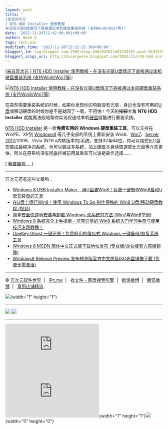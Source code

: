 ```yaml
--- 
layout: post 
title: "
[来自异次元
] NT6 HDD Installer 使用教程 -
在没有光驱U盘情况下直接通过本机硬盘重装系统 (支持Win8/Win7等)" 
date: '2012-11-29T12:42:00.001+08:00' 
author: Wenh Q
tags: tech.win
modified\_time: '2013-11-30T12:22:25.388+08:00' 
blogger\_id: tag:blogger.com,1999:blog-4961947611491238191.post-6197425801996136741
blogger\_orig\_url: http://binaryware.blogspot.com/2012/11/nt6-hdd-installer-u-win8win7.html
--- 
```

[
[来自异次元
] NT6 HDD Installer 使用教程 -
在没有光驱U盘情况下直接通过本机硬盘重装系统
(支持Win8/Win7等)](http://iplaysoft.feedsportal.com/c/34213/f/621334/s/25fead1a/l/0L0Siplaysoft0N0Cnt60Ehdd0Einstaller0Bhtml/story01.htm):

<div>

[![NT6 HDD Installer 使用教程 -
在没有光驱U盘情况下直接通过本机硬盘重装系统
(支持Win8/Win7等)](http://img.iplaysoft.com/wp-content/uploads/2012/NT6-HDD-Installer---U_10313/nt6-hdd-installer.jpg)](http://www.iplaysoft.com/nt6-hdd-installer.html)

</div>

<div>



在突然需要重装系统的时候，如果你发现你的电脑没有光驱，身边也没有可用的[U盘](http://www.iplaysoft.com/tag/u%E7%9B%98)或移动硬盘的时候你是不是就囧了～嗯，不用怕！今天的~~猪脚~~主角
**NT6 HDD Installer**
就能魔法般地帮你实现仅通过本机[硬盘](http://www.iplaysoft.com/tag/%E7%A1%AC%E7%9B%98)就能进行重装系统。

[NT6 HDD Installer](http://www.iplaysoft.com/nt6-hdd-installer.html)
是一款**免费实用的 Windows 硬盘重装工具**，可以支持在WinPE、XP到
[Windows8](http://www.iplaysoft.com/windows8-msdn-iso.html)
等几乎全部的系统上重新安装
Win8、[Win7](http://www.iplaysoft.com/windows7-with-sp1-msdn-iso.html)、[Server
2012](http://www.iplaysoft.com/windows-server-2012.html)/2008、Vista
(NT6.x内核版本的)系统，支持32与64位，你可以格式化C盘安装成最纯净的[系统](http://www.iplaysoft.com/tag/%E7%B3%BB%E7%BB%9F)，也可以装成多系统，加上硬盘本身读取速度比光盘等介质更快，所以在原系统没有彻底挂掉前用其重装可以说是最佳选择……



[
[ 我要围观.... 
]](http://www.iplaysoft.com/nt6-hdd-installer.html)

</div>

------------------------------------------------------------------------

<div>



异次元还有这些文章哟：

-   [Windows 8 USB Installer Maker -
    用U盘装Win8！免费一键制作Win8启动U盘安装盘的工具](http://www.iplaysoft.com/windows8-usb-installer-maker.html)
-   [在U盘上运行Win8！使用 Windows To Go 制作便携的 Win8
    U盘/移动硬盘教程 (视频)](http://www.iplaysoft.com/windows-to-go-tutorial.html)
-   [简单安全快速地安装与卸载 Windows
    双系统的方法 (Win7与Win8举例)](http://www.iplaysoft.com/easy-and-safe-way-to-install-multi-windows.html)
-   [Windows 8 系统完全上手指南 - 非常详尽的 Win8
    系统入门学习手册与使用技巧专题教程！](http://www.iplaysoft.com/windows8-guide.html)
-   [OneKey Ghost 一键还原！免费好用的傻瓜式 Windows
    一键备份/恢复系统工具](http://www.iplaysoft.com/yjhy.html)
-   [Windows 8 MSDN
    简体中文正式版下载地址发布 (专业版/企业版官方原版镜像)](http://www.iplaysoft.com/windows8-msdn-iso.html)
-   [Windows8 Release Preview
    发布预览版官方中文原版ISO光盘镜像下载 (免费无需激活)](http://www.iplaysoft.com/windows8-release-preview.html)

</div>

------------------------------------------------------------------------

© [异次元软件世界](http://www.iplaysoft.com/ "异次元软件世界")  |  
[iPc.me](http://www.ipc.me/ "iPc.me")  |   [找文件 -
网盘搜索引擎](http://www.zhaofile.com/ "找文件 - 网盘搜索引擎")  |  
[新浪微博](http://weibo.com/xforce "iPc.me 新浪微博")  |  
[腾讯微博](http://t.qq.com/xtremforce "iPc.me 腾讯微博")  |  
[皇冠店铺精选](http://www.iplaysoft.com/go/ipsrsstb "皇冠店铺精选")

![](http://iplaysoft.feedsportal.com/c/34213/f/621334/s/25fead1a/mf.gif){width="1"
height="1"}

<div>

  ------------------------------------------------------------------------------------------------------------------------------------------------------------------------------------------------------------------------------------------------------------------------------------------------------------------------------------------------------------------------------------------------------------------------------------------------------------------------------------------------------------------------------------------------ -----------------------------------------------------------------------------------------------------------------------------------------------------------------------------------------------------------------------------------------------------------------------------------------------------------------------------------------------------------------------------------------------------------------------------------------------------------------------------------------------------------------------------------
  [![](http://res3.feedsportal.com/images/emailthis2.gif)](http://share.feedsportal.com/viral/sendEmail.cfm?lang=en&title=%5B%E6%9D%A5%E8%87%AA%E5%BC%82%E6%AC%A1%E5%85%83%5D+NT6+HDD+Installer+%E4%BD%BF%E7%94%A8%E6%95%99%E7%A8%8B+-+%E5%9C%A8%E6%B2%A1%E6%9C%89%E5%85%89%E9%A9%B1U%E7%9B%98%E6%83%85%E5%86%B5%E4%B8%8B%E7%9B%B4%E6%8E%A5%E9%80%9A%E8%BF%87%E6%9C%AC%E6%9C%BA%E7%A1%AC%E7%9B%98%E9%87%8D%E8%A3%85%E7%B3%BB%E7%BB%9F+%28%E6%94%AF%E6%8C%81Win8%2FWin7%E7%AD%89%29&link=http%3A%2F%2Fwww.iplaysoft.com%2Fnt6-hdd-installer.html)   [![](http://res3.feedsportal.com/images/bookmark.gif)](http://res.feedsportal.com/viral/bookmark.cfm?title=%5B%E6%9D%A5%E8%87%AA%E5%BC%82%E6%AC%A1%E5%85%83%5D+NT6+HDD+Installer+%E4%BD%BF%E7%94%A8%E6%95%99%E7%A8%8B+-+%E5%9C%A8%E6%B2%A1%E6%9C%89%E5%85%89%E9%A9%B1U%E7%9B%98%E6%83%85%E5%86%B5%E4%B8%8B%E7%9B%B4%E6%8E%A5%E9%80%9A%E8%BF%87%E6%9C%AC%E6%9C%BA%E7%A1%AC%E7%9B%98%E9%87%8D%E8%A3%85%E7%B3%BB%E7%BB%9F+%28%E6%94%AF%E6%8C%81Win8%2FWin7%E7%AD%89%29&link=http%3A%2F%2Fwww.iplaysoft.com%2Fnt6-hdd-installer.html)
  ------------------------------------------------------------------------------------------------------------------------------------------------------------------------------------------------------------------------------------------------------------------------------------------------------------------------------------------------------------------------------------------------------------------------------------------------------------------------------------------------------------------------------------------------ -----------------------------------------------------------------------------------------------------------------------------------------------------------------------------------------------------------------------------------------------------------------------------------------------------------------------------------------------------------------------------------------------------------------------------------------------------------------------------------------------------------------------------------

</div>





[![](http://da.feedsportal.com/r/151230913241/u/0/f/621334/c/34213/s/25fead1a/kg/340/a2.img)](http://da.feedsportal.com/r/151230913241/u/0/f/621334/c/34213/s/25fead1a/kg/340/a2.htm)![](http://pi.feedsportal.com/r/151230913241/u/0/f/621334/c/34213/s/25fead1a/kg/340/a2t.img){width="1"
height="1"}![](http://www1.feedsky.com/t1/695958088/iplaysoft/feedsky/s.gif?r=http://iplaysoft.feedsportal.com/c/34213/f/621334/s/25fead1a/l/0L0Siplaysoft0N0Cnt60Ehdd0Einstaller0Bhtml/story01.htm){width="0"
height="0"}
